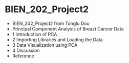 # BIEN_202_Project2
- BIEN_202_Project2 from Tonglu Dou
- Principal Component Analysis of Breast Cancer Data
- 1 Introduction of PCA
- 2 Importing Libraries and Loading the Data
- 3 Data Visualization using PCA
- 4 Discussion
- Reference
